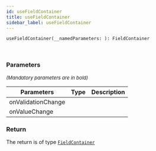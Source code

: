 ```yaml
---
id: useFieldContainer
title: useFieldContainer
sidebar_label: useFieldContainer
---
```


```tsx
useFieldContainer(__namedParameters: ): FieldContainer
```
<br/>



### Parameters

<font size="2"><i>(Mandatory parameters are in bold)</i></font>

| Parameters | Type | Description |
| --------- | ---- | ----------- |
| onValidationChange |  |  |
| onValueChange |  |  |


### Return



The return is of type <code>[FieldContainer](/framework-api/interfaces/FieldContainer.md)</code>